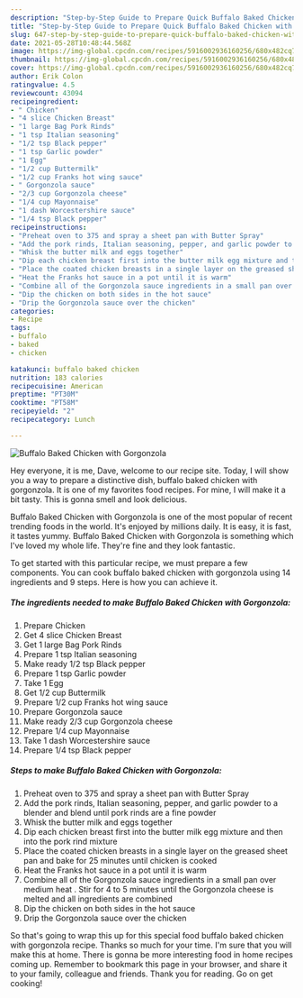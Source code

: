 ```yaml
---
description: "Step-by-Step Guide to Prepare Quick Buffalo Baked Chicken with Gorgonzola"
title: "Step-by-Step Guide to Prepare Quick Buffalo Baked Chicken with Gorgonzola"
slug: 647-step-by-step-guide-to-prepare-quick-buffalo-baked-chicken-with-gorgonzola
date: 2021-05-28T10:48:44.568Z
image: https://img-global.cpcdn.com/recipes/5916002936160256/680x482cq70/buffalo-baked-chicken-with-gorgonzola-recipe-main-photo.jpg
thumbnail: https://img-global.cpcdn.com/recipes/5916002936160256/680x482cq70/buffalo-baked-chicken-with-gorgonzola-recipe-main-photo.jpg
cover: https://img-global.cpcdn.com/recipes/5916002936160256/680x482cq70/buffalo-baked-chicken-with-gorgonzola-recipe-main-photo.jpg
author: Erik Colon
ratingvalue: 4.5
reviewcount: 43094
recipeingredient:
- " Chicken"
- "4 slice Chicken Breast"
- "1 large Bag Pork Rinds"
- "1 tsp Italian seasoning"
- "1/2 tsp Black pepper"
- "1 tsp Garlic powder"
- "1 Egg"
- "1/2 cup Buttermilk"
- "1/2 cup Franks hot wing sauce"
- " Gorgonzola sauce"
- "2/3 cup Gorgonzola cheese"
- "1/4 cup Mayonnaise"
- "1 dash Worcestershire sauce"
- "1/4 tsp Black pepper"
recipeinstructions:
- "Preheat oven to 375 and spray a sheet pan with Butter Spray"
- "Add the pork rinds, Italian seasoning, pepper, and garlic powder to a blender and blend until pork rinds are a fine powder"
- "Whisk the butter milk and eggs together"
- "Dip each chicken breast first into the butter milk egg mixture and then into the pork rind mixture"
- "Place the coated chicken breasts in a single layer on the greased sheet pan and bake for 25 minutes until chicken is cooked"
- "Heat the Franks hot sauce in a pot until it is warm"
- "Combine all of the Gorgonzola sauce ingredients in a small pan over medium heat . Stir for 4 to 5 minutes until the Gorgonzola cheese is melted and all ingredients are combined"
- "Dip the chicken on both sides in the hot sauce"
- "Drip the Gorgonzola sauce over the chicken"
categories:
- Recipe
tags:
- buffalo
- baked
- chicken

katakunci: buffalo baked chicken 
nutrition: 183 calories
recipecuisine: American
preptime: "PT30M"
cooktime: "PT58M"
recipeyield: "2"
recipecategory: Lunch

---
```



![Buffalo Baked Chicken with Gorgonzola](https://img-global.cpcdn.com/recipes/5916002936160256/680x482cq70/buffalo-baked-chicken-with-gorgonzola-recipe-main-photo.jpg)

Hey everyone, it is me, Dave, welcome to our recipe site. Today, I will show you a way to prepare a distinctive dish, buffalo baked chicken with gorgonzola. It is one of my favorites food recipes. For mine, I will make it a bit tasty. This is gonna smell and look delicious.

Buffalo Baked Chicken with Gorgonzola is one of the most popular of recent trending foods in the world. It's enjoyed by millions daily. It is easy, it is fast, it tastes yummy. Buffalo Baked Chicken with Gorgonzola is something which I've loved my whole life. They're fine and they look fantastic.




To get started with this particular recipe, we must prepare a few components. You can cook buffalo baked chicken with gorgonzola using 14 ingredients and 9 steps. Here is how you can achieve it.

<!--inarticleads1-->

##### The ingredients needed to make Buffalo Baked Chicken with Gorgonzola:

1. Prepare  Chicken
1. Get 4 slice Chicken Breast
1. Get 1 large Bag Pork Rinds
1. Prepare 1 tsp Italian seasoning
1. Make ready 1/2 tsp Black pepper
1. Prepare 1 tsp Garlic powder
1. Take 1 Egg
1. Get 1/2 cup Buttermilk
1. Prepare 1/2 cup Franks hot wing sauce
1. Prepare  Gorgonzola sauce
1. Make ready 2/3 cup Gorgonzola cheese
1. Prepare 1/4 cup Mayonnaise
1. Take 1 dash Worcestershire sauce
1. Prepare 1/4 tsp Black pepper




<!--inarticleads2-->

##### Steps to make Buffalo Baked Chicken with Gorgonzola:

1. Preheat oven to 375 and spray a sheet pan with Butter Spray
1. Add the pork rinds, Italian seasoning, pepper, and garlic powder to a blender and blend until pork rinds are a fine powder
1. Whisk the butter milk and eggs together
1. Dip each chicken breast first into the butter milk egg mixture and then into the pork rind mixture
1. Place the coated chicken breasts in a single layer on the greased sheet pan and bake for 25 minutes until chicken is cooked
1. Heat the Franks hot sauce in a pot until it is warm
1. Combine all of the Gorgonzola sauce ingredients in a small pan over medium heat . Stir for 4 to 5 minutes until the Gorgonzola cheese is melted and all ingredients are combined
1. Dip the chicken on both sides in the hot sauce
1. Drip the Gorgonzola sauce over the chicken




So that's going to wrap this up for this special food buffalo baked chicken with gorgonzola recipe. Thanks so much for your time. I'm sure that you will make this at home. There is gonna be more interesting food in home recipes coming up. Remember to bookmark this page in your browser, and share it to your family, colleague and friends. Thank you for reading. Go on get cooking!
